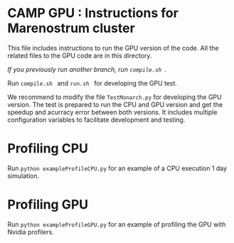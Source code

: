 CAMP GPU : Instructions for Marenostrum cluster
======

This file includes instructions to run the GPU version of the code. All the related files to the GPU code are in this directory.

*If you previously run another branch, run `compile.sh `.*

Run `compile.sh ` and `run.sh ` for developing the GPU test.

We recommend to modify the file `TestMonarch.py` for developing the GPU version. The test is prepared to run the CPU and GPU version and get the speedup and acurracy error between both versions. It includes multiple configuration variables to facilitate development and testing. 

# Profiling CPU

Run `python exampleProfileCPU.py` for an example of a CPU execution 1 day simulation.

# Profiling GPU

Run `python exampleProfileGPU.py` for an example of profiling
the GPU with Nvidia profilers.